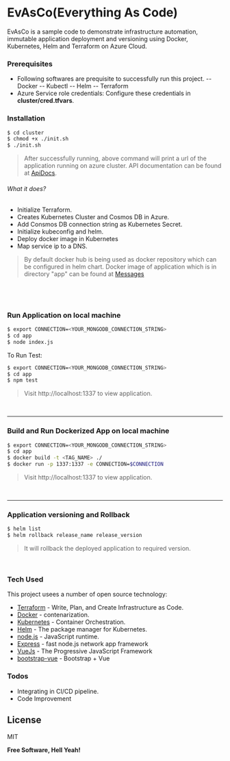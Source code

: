 # EvAsCo(Everything As Code)

EvAsCo is a sample code to demonstrate infrastructure automation, immutable application deployment and versioning using Docker, Kubernetes, Helm and Terraform on Azure Cloud.

### Prerequisites
- Following softwares are prequisite to successfully run this project. 
-- Docker
-- Kubectl
-- Helm
-- Terraform
- Azure Service role credentials: Configure these credentials in **cluster/cred.tfvars**.


### Installation
```sh
$ cd cluster
$ chmod +x ./init.sh
$ ./init.sh
```
>After successfully running, above command will print a url of the application running on azure cluster. 
>API documentation can be found at [ApiDocs](https://monst3rr.github.io/EvAsCo/).
###### What it does?
- Initialize Terraform.
- Creates Kubernetes Cluster and Cosmos DB in Azure.
- Add Consmos DB connection string as Kubernetes Secret.
- Initialize kubeconfig and helm.
- Deploy docker image in Kubernetes
- Map service ip to a DNS.
> By default docker hub is being used as docker repository which can be configured in helm chart.
>Docker image of application which is in directory "app" can be found at [Messages](https://hub.docker.com/r/monst3r/messages/)


&nbsp;
&nbsp;
---
### Run Application on local machine

```sh
$ export CONNECTION=<YOUR_MONGODB_CONNECTION_STRING>
$ cd app
$ node index.js
```
To Run Test:
```sh
$ export CONNECTION=<YOUR_MONGODB_CONNECTION_STRING>
$ cd app
$ npm test
```
>Visit http://localhost:1337 to view application.

&nbsp;

---
### Build and Run Dockerized App on local machine

```sh
$ export CONNECTION=<YOUR_MONGODB_CONNECTION_STRING>
$ cd app
$ docker build -t <TAG_NAME> ./
$ docker run -p 1337:1337 -e CONNECTION=$CONNECTION
```
>Visit http://localhost:1337 to view application.

&nbsp;

---
### Application versioning and Rollback

```sh
$ helm list
$ helm rollback release_name release_version
```
> It will rollback the deployed application to required version.

&nbsp;

### Tech Used

This project usees a number of open source technology:

* [Terraform](https://www.terraform.io/) - Write, Plan, and Create Infrastructure as Code.
* [Docker](https://www.docker.com/) - contenarization.
* [Kubernetes](https://kubernetes.io/) - Container Orchestration.
* [Helm](https://helm.sh/) - The package manager for Kubernetes.
* [node.js](https://nodejs.org/) - JavaScript runtime.
* [Express](https://expressjs.com/) - fast node.js network app framework
* [VueJs](https://vuejs.org) - The Progressive JavaScript Framework
* [bootstrap-vue](https://bootstrap-vue.js.org/) - Bootstrap + Vue

### Todos

 - Integrating in CI/CD pipeline.
 - Code Improvement

License
----

MIT


**Free Software, Hell Yeah!**
